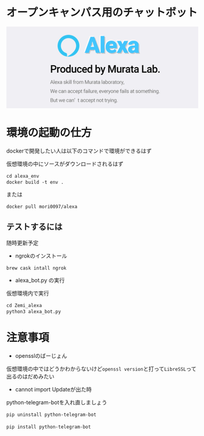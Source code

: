 # オープンキャンパス用のチャットボット

![test](./img/Github_card.jpg)

# 環境の起動の仕方

dockerで開発したい人は以下のコマンドで環境ができるはず

仮想環境の中にソースがダウンロードされるはず

```
cd alexa_env
docker build -t env .
```

または

```
docker pull mori0097/alexa
```
## テストするには

随時更新予定


- ngrokのインストール

```
brew cask intall ngrok
```

- alexa_bot.py の実行

仮想環境内で実行

```
cd Zemi_alexa
python3 alexa_bot.py
```

# 注意事項

- opensslのばーじょん

仮想環境の中ではどうかわからないけど`openssl version`と打って`LibreSSL`って出るのはだめみたい

- cannot import Updateが出た時

python-telegram-botを入れ直しましょう

```
pip uninstall python-telegram-bot

pip install python-telegram-bot
```

